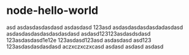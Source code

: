 # node-hello-world
asd
asdasdasdasdasd
asdasdasd
123asd
asdasdasdasdasdadasdasd
asdasdasdasdasdasdasdasd
asdasd123123asdasdsdasd
123asdasdasd1e12e
123asdasd123asd
asdasdasd
asd123
123asdasdasdasdasd
aczxczxczxcasd
asdasd
asdasd
asdasd
